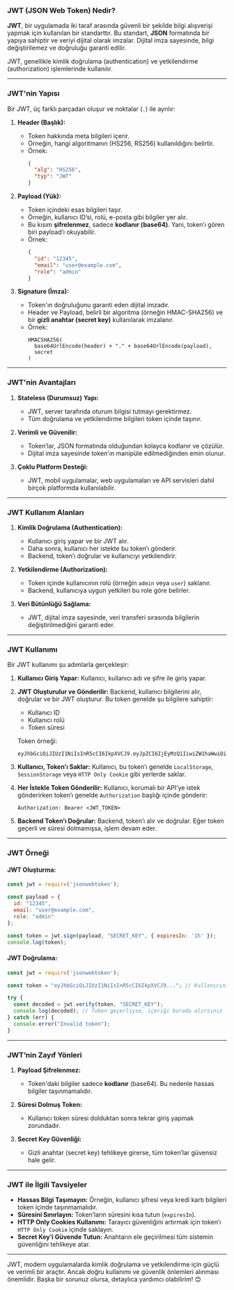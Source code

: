 ### **JWT (JSON Web Token) Nedir?**

**JWT**, bir uygulamada iki taraf arasında güvenli bir şekilde bilgi alışverişi yapmak için kullanılan bir standarttır. Bu standart, **JSON** formatında bir yapıya sahiptir ve veriyi dijital olarak imzalar. Dijital imza sayesinde, bilgi değiştirilemez ve doğruluğu garanti edilir.

JWT, genellikle kimlik doğrulama (authentication) ve yetkilendirme (authorization) işlemlerinde kullanılır.

---

### **JWT'nin Yapısı**

Bir JWT, üç farklı parçadan oluşur ve noktalar (`.`) ile ayrılır:

1. **Header (Başlık):**
   - Token hakkında meta bilgileri içerir.
   - Örneğin, hangi algoritmanın (HS256, RS256) kullanıldığını belirtir.
   - Örnek:
     ```json
     {
       "alg": "HS256",
       "typ": "JWT"
     }
     ```

2. **Payload (Yük):**
   - Token içindeki esas bilgileri taşır.
   - Örneğin, kullanıcı ID’si, rolü, e-posta gibi bilgiler yer alır.
   - Bu kısım **şifrelenmez**, sadece **kodlanır (base64)**. Yani, token’ı gören biri payload’ı okuyabilir.
   - Örnek:
     ```json
     {
       "id": "12345",
       "email": "user@example.com",
       "role": "admin"
     }
     ```

3. **Signature (İmza):**
   - Token'ın doğruluğunu garanti eden dijital imzadır.
   - Header ve Payload, belirli bir algoritma (örneğin HMAC-SHA256) ve bir **gizli anahtar (secret key)** kullanılarak imzalanır.
   - Örnek:
     ```
     HMACSHA256(
       base64UrlEncode(header) + "." + base64UrlEncode(payload),
       secret
     )
     ```

---

### **JWT'nin Avantajları**
1. **Stateless (Durumsuz) Yapı:**
   - JWT, server tarafında oturum bilgisi tutmayı gerektirmez.
   - Tüm doğrulama ve yetkilendirme bilgileri token içinde taşınır.

2. **Verimli ve Güvenilir:**
   - Token’lar, JSON formatında olduğundan kolayca kodlanır ve çözülür.
   - Dijital imza sayesinde token'ın manipüle edilmediğinden emin olunur.

3. **Çoklu Platform Desteği:**
   - JWT, mobil uygulamalar, web uygulamaları ve API servisleri dahil birçok platformda kullanılabilir.

---

### **JWT Kullanım Alanları**

1. **Kimlik Doğrulama (Authentication):**
   - Kullanıcı giriş yapar ve bir JWT alır.
   - Daha sonra, kullanıcı her istekte bu token’ı gönderir.
   - Backend, token’ı doğrular ve kullanıcıyı yetkilendirir.

2. **Yetkilendirme (Authorization):**
   - Token içinde kullanıcının rolü (örneğin `admin` veya `user`) saklanır.
   - Backend, kullanıcıya uygun yetkileri bu role göre belirler.

3. **Veri Bütünlüğü Sağlama:**
   - JWT, dijital imza sayesinde, veri transferi sırasında bilgilerin değiştirilmediğini garanti eder.

---

### **JWT Kullanımı**

Bir JWT kullanımı şu adımlarla gerçekleşir:

1. **Kullanıcı Giriş Yapar:**
   Kullanıcı, kullanıcı adı ve şifre ile giriş yapar.

2. **JWT Oluşturulur ve Gönderilir:**
   Backend, kullanıcı bilgilerini alır, doğrular ve bir JWT oluşturur. Bu token genelde şu bilgilere sahiptir:
   - Kullanıcı ID
   - Kullanıcı rolü
   - Token süresi

   Token örneği:
   ```
   eyJhbGciOiJIUzI1NiIsInR5cCI6IkpXVCJ9.eyJpZCI6IjEyMzQ1IiwiZW1haWwiOiJ1c2VyQGV4YW1wbGUuY29tIiwicm9sZSI6ImFkbWluIiwiaWF0IjoxNjg2MTczNjAwLCJleHAiOjE2ODYxNzcyMDB9.sQbHgZpLv9qY0DK9d3qRmzJAlWwh8zvPHpQyIkGy8Fc
   ```

3. **Kullanıcı, Token’ı Saklar:**
   Kullanıcı, bu token’ı genelde `LocalStorage`, `SessionStorage` veya `HTTP Only Cookie` gibi yerlerde saklar.

4. **Her İstekle Token Gönderilir:**
   Kullanıcı, korumalı bir API’ye istek gönderirken token’ı genelde `Authorization` başlığı içinde gönderir:
   ```
   Authorization: Bearer <JWT_TOKEN>
   ```

5. **Backend Token’ı Doğrular:**
   Backend, token’ı alır ve doğrular. Eğer token geçerli ve süresi dolmamışsa, işlem devam eder.

---

### **JWT Örneği**

#### **JWT Oluşturma:**
```javascript
const jwt = require('jsonwebtoken');

const payload = {
  id: "12345",
  email: "user@example.com",
  role: "admin"
};

const token = jwt.sign(payload, "SECRET_KEY", { expiresIn: '1h' });
console.log(token);
```

#### **JWT Doğrulama:**
```javascript
const jwt = require('jsonwebtoken');

const token = "eyJhbGciOiJIUzI1NiIsInR5cCI6IkpXVCJ9..."; // Kullanıcının gönderdiği token

try {
  const decoded = jwt.verify(token, "SECRET_KEY");
  console.log(decoded); // Token geçerliyse, içeriği burada alırsınız
} catch (err) {
  console.error("Invalid token");
}
```

---

### **JWT’nin Zayıf Yönleri**
1. **Payload Şifrelenmez:**
   - Token'daki bilgiler sadece **kodlanır** (base64). Bu nedenle hassas bilgiler taşınmamalıdır.

2. **Süresi Dolmuş Token:**
   - Kullanıcı token süresi dolduktan sonra tekrar giriş yapmak zorundadır.

3. **Secret Key Güvenliği:**
   - Gizli anahtar (secret key) tehlikeye girerse, tüm token’lar güvensiz hale gelir.

---

### **JWT ile İlgili Tavsiyeler**
- **Hassas Bilgi Taşımayın:** Örneğin, kullanıcı şifresi veya kredi kartı bilgileri token içinde taşınmamalıdır.
- **Süresini Sınırlayın:** Token’ların süresini kısa tutun (`expiresIn`).
- **HTTP Only Cookies Kullanımı:** Tarayıcı güvenliğini artırmak için token’ı `HTTP Only Cookie` içinde saklayın.
- **Secret Key’i Güvende Tutun:** Anahtarın ele geçirilmesi tüm sistemin güvenliğini tehlikeye atar.

---

JWT, modern uygulamalarda kimlik doğrulama ve yetkilendirme için güçlü ve verimli bir araçtır. Ancak doğru kullanımı ve güvenlik önlemleri alınması önemlidir. Başka bir sorunuz olursa, detaylıca yardımcı olabilirim! 😊